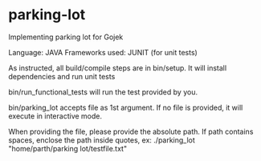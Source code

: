 # parking-lot
Implementing parking lot for Gojek

Language: JAVA
Frameworks used: JUNIT (for unit tests)

As instructed, all build/compile steps are in bin/setup. It will install dependencies and run unit tests

bin/run_functional_tests will run the test provided by you.

bin/parking_lot accepts file as 1st argument. If no file is provided, it will execute in interactive mode.

When providing the file, please provide the absolute path. If path contains spaces, enclose the path inside quotes, ex: ./parking_lot "home/parth/parking lot/testfile.txt"
